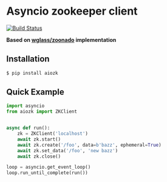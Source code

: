 # Asyncio zookeeper client

[![Build Status](https://travis-ci.org/tipsi/aiozk.svg?branch=master)](https://travis-ci.org/tipsi/aiozk)

**Based on [wglass/zoonado](https://github.com/wglass/zoonado/tree/master/zoonado) implementation**

## Installation

```bash
$ pip install aiozk
```


## Quick Example

```python
import asyncio
from aiozk import ZKClient


async def run():
    zk = ZKClient('localhost')
    await zk.start()
    await zk.create('/foo', data=b'bazz', ephemeral=True)
    await zk.set_data('/foo', 'new bazz')
    await zk.close()

loop = asyncio.get_event_loop()
loop.run_until_complete(run())
```
